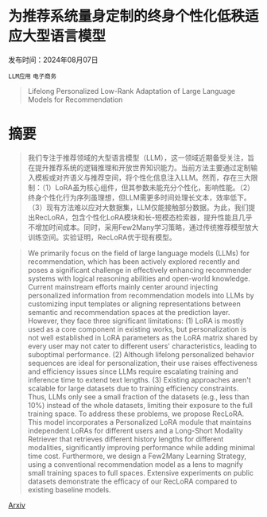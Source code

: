 # 为推荐系统量身定制的终身个性化低秩适应大型语言模型

发布时间：2024年08月07日

`LLM应用` `电子商务`

> Lifelong Personalized Low-Rank Adaptation of Large Language Models for Recommendation

# 摘要

> 我们专注于推荐领域的大型语言模型（LLM），这一领域近期备受关注，旨在提升推荐系统的逻辑推理和开放世界知识能力。当前方法主要通过定制输入模板或对齐语义与推荐空间，将个性化信息注入LLM。然而，存在三大限制：（1）LoRA虽为核心组件，但其参数未能充分个性化，影响性能。（2）终身个性化行为序列虽理想，但LLM需更多时间处理长文本，效率低下。（3）现有方法难以应对大数据集，LLM仅能接触部分数据。为此，我们提出RecLoRA，包含个性化LoRA模块和长-短模态检索器，提升性能且几乎不增加时间成本。同时，采用Few2Many学习策略，通过传统推荐模型放大训练空间。实验证明，RecLoRA优于现有模型。

> We primarily focus on the field of large language models (LLMs) for recommendation, which has been actively explored recently and poses a significant challenge in effectively enhancing recommender systems with logical reasoning abilities and open-world knowledge. Current mainstream efforts mainly center around injecting personalized information from recommendation models into LLMs by customizing input templates or aligning representations between semantic and recommendation spaces at the prediction layer. However, they face three significant limitations: (1) LoRA is mostly used as a core component in existing works, but personalization is not well established in LoRA parameters as the LoRA matrix shared by every user may not cater to different users' characteristics, leading to suboptimal performance. (2) Although lifelong personalized behavior sequences are ideal for personalization, their use raises effectiveness and efficiency issues since LLMs require escalating training and inference time to extend text lengths. (3) Existing approaches aren't scalable for large datasets due to training efficiency constraints. Thus, LLMs only see a small fraction of the datasets (e.g., less than 10%) instead of the whole datasets, limiting their exposure to the full training space. To address these problems, we propose RecLoRA. This model incorporates a Personalized LoRA module that maintains independent LoRAs for different users and a Long-Short Modality Retriever that retrieves different history lengths for different modalities, significantly improving performance while adding minimal time cost. Furthermore, we design a Few2Many Learning Strategy, using a conventional recommendation model as a lens to magnify small training spaces to full spaces. Extensive experiments on public datasets demonstrate the efficacy of our RecLoRA compared to existing baseline models.

[Arxiv](https://arxiv.org/abs/2408.03533)